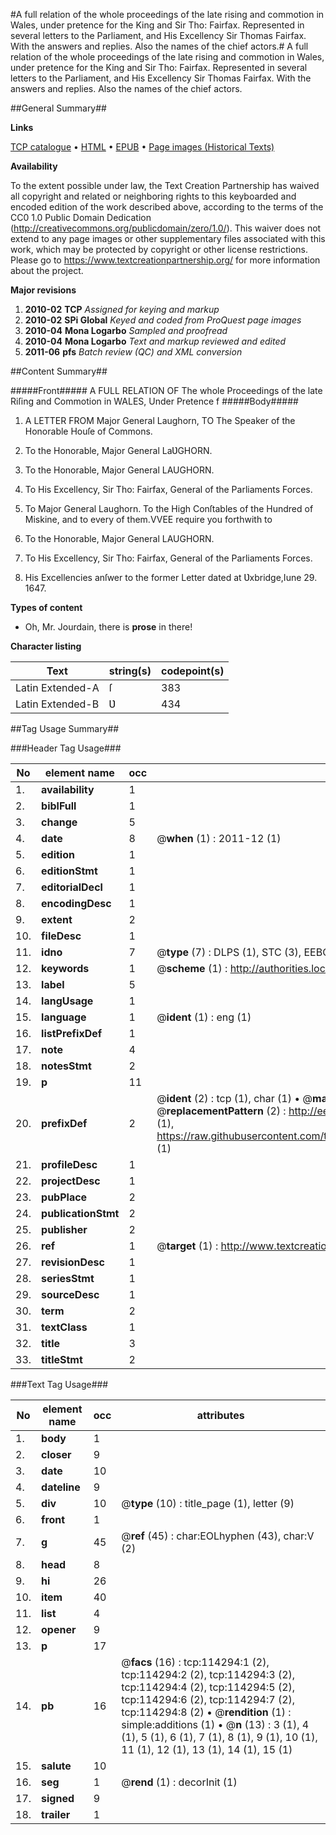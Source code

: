 #A full relation of the whole proceedings of the late rising and commotion in Wales, under pretence for the King and Sir Tho: Fairfax. Represented in several letters to the Parliament, and His Excellency Sir Thomas Fairfax. With the answers and replies. Also the names of the chief actors.#
A full relation of the whole proceedings of the late rising and commotion in Wales, under pretence for the King and Sir Tho: Fairfax. Represented in several letters to the Parliament, and His Excellency Sir Thomas Fairfax. With the answers and replies. Also the names of the chief actors.

##General Summary##

**Links**

[TCP catalogue](http://www.ota.ox.ac.uk/tcp/)  • 
[HTML](http://tei.it.ox.ac.uk/tcp/Texts-HTML/free/A84/A84997.html)  • 
[EPUB](http://tei.it.ox.ac.uk/tcp/Texts-EPUB/free/A84/A84997.epub) • 
[Page images (Historical Texts)](https://historicaltexts.jisc.ac.uk/eebo-99862145e)

**Availability**

To the extent possible under law, the Text Creation Partnership has waived all copyright and related or neighboring rights to this keyboarded and encoded edition of the work described above, according to the terms of the CC0 1.0 Public Domain Dedication (http://creativecommons.org/publicdomain/zero/1.0/). This waiver does not extend to any page images or other supplementary files associated with this work, which may be protected by copyright or other license restrictions. Please go to https://www.textcreationpartnership.org/ for more information about the project.

**Major revisions**

1. __2010-02__ __TCP__ *Assigned for keying and markup*
1. __2010-02__ __SPi Global__ *Keyed and coded from ProQuest page images*
1. __2010-04__ __Mona Logarbo__ *Sampled and proofread*
1. __2010-04__ __Mona Logarbo__ *Text and markup reviewed and edited*
1. __2011-06__ __pfs__ *Batch review (QC) and XML conversion*

##Content Summary##

#####Front#####
A FULL RELATION OF The whole Proceedings of the late Riſing and Commotion in WALES, Under Pretence f
#####Body#####

1. A LETTER FROM Major General Laughorn, TO The Speaker of the Honorable Houſe of Commons.

1. To the Honorable, Major General LaƲGHORN.

1. To the Honorable, Major General LAUGHORN.

1. To His Excellency, Sir Tho: Fairfax, General of the Parliaments Forces.

1. To Major General Laughorn.
To the High Conſtables of the Hundred of Miskine, and to every of them.VVEE require you forthwith to
1. To the Honorable, Major General LAUGHORN.

1. To His Excellency, Sir Tho: Fairfax, General of the Parliaments Forces.

1. His Excellencies anſwer to the former Letter dated at Ʋxbridge,Iune 29. 1647.

**Types of content**

  * Oh, Mr. Jourdain, there is **prose** in there!

**Character listing**


|Text|string(s)|codepoint(s)|
|---|---|---|
|Latin Extended-A|ſ|383|
|Latin Extended-B|Ʋ|434|

##Tag Usage Summary##

###Header Tag Usage###

|No|element name|occ|attributes|
|---|---|---|---|
|1.|__availability__|1||
|2.|__biblFull__|1||
|3.|__change__|5||
|4.|__date__|8| @__when__ (1) : 2011-12 (1)|
|5.|__edition__|1||
|6.|__editionStmt__|1||
|7.|__editorialDecl__|1||
|8.|__encodingDesc__|1||
|9.|__extent__|2||
|10.|__fileDesc__|1||
|11.|__idno__|7| @__type__ (7) : DLPS (1), STC (3), EEBO-CITATION (1), PROQUEST (1), VID (1)|
|12.|__keywords__|1| @__scheme__ (1) : http://authorities.loc.gov/ (1)|
|13.|__label__|5||
|14.|__langUsage__|1||
|15.|__language__|1| @__ident__ (1) : eng (1)|
|16.|__listPrefixDef__|1||
|17.|__note__|4||
|18.|__notesStmt__|2||
|19.|__p__|11||
|20.|__prefixDef__|2| @__ident__ (2) : tcp (1), char (1)  •  @__matchPattern__ (2) : ([0-9\-]+):([0-9IVX]+) (1), (.+) (1)  •  @__replacementPattern__ (2) : http://eebo.chadwyck.com/downloadtiff?vid=$1&page=$2 (1), https://raw.githubusercontent.com/textcreationpartnership/Texts/master/tcpchars.xml#$1 (1)|
|21.|__profileDesc__|1||
|22.|__projectDesc__|1||
|23.|__pubPlace__|2||
|24.|__publicationStmt__|2||
|25.|__publisher__|2||
|26.|__ref__|1| @__target__ (1) : http://www.textcreationpartnership.org/docs/. (1)|
|27.|__revisionDesc__|1||
|28.|__seriesStmt__|1||
|29.|__sourceDesc__|1||
|30.|__term__|2||
|31.|__textClass__|1||
|32.|__title__|3||
|33.|__titleStmt__|2||


###Text Tag Usage###

|No|element name|occ|attributes|
|---|---|---|---|
|1.|__body__|1||
|2.|__closer__|9||
|3.|__date__|10||
|4.|__dateline__|9||
|5.|__div__|10| @__type__ (10) : title_page (1), letter (9)|
|6.|__front__|1||
|7.|__g__|45| @__ref__ (45) : char:EOLhyphen (43), char:V (2)|
|8.|__head__|8||
|9.|__hi__|26||
|10.|__item__|40||
|11.|__list__|4||
|12.|__opener__|9||
|13.|__p__|17||
|14.|__pb__|16| @__facs__ (16) : tcp:114294:1 (2), tcp:114294:2 (2), tcp:114294:3 (2), tcp:114294:4 (2), tcp:114294:5 (2), tcp:114294:6 (2), tcp:114294:7 (2), tcp:114294:8 (2)  •  @__rendition__ (1) : simple:additions (1)  •  @__n__ (13) : 3 (1), 4 (1), 5 (1), 6 (1), 7 (1), 8 (1), 9 (1), 10 (1), 11 (1), 12 (1), 13 (1), 14 (1), 15 (1)|
|15.|__salute__|10||
|16.|__seg__|1| @__rend__ (1) : decorInit (1)|
|17.|__signed__|9||
|18.|__trailer__|1||
